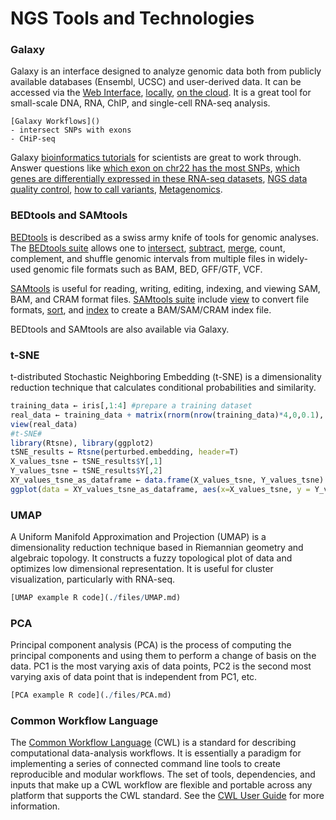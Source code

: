 # NGS Tools and Technologies

### Galaxy
Galaxy is an interface designed to analyze genomic data both from publicly available databases (Ensembl, UCSC) and user-derived data. It can be accessed via the [Web Interface](https://usegalaxy.org/), [locally](https://galaxyproject.org/admin/get-galaxy/), [on the cloud](https://galaxyproject.org/cloudman/). It is a great tool for small-scale DNA, RNA, ChIP, and single-cell RNA-seq analysis.

```
[Galaxy Workflows]()
- intersect SNPs with exons
- CHiP-seq
```

Galaxy [bioinformatics tutorials](https://training.galaxyproject.org/training-material/) for scientists are great to work through. Answer questions like [which exon on chr22 has the most SNPs](https://galaxyproject.org/tutorials/g101/), [which genes are differentially expressed in these RNA-seq datasets](https://usegalaxy.org/u/jeremy/p/galaxy-rna-seq-analysis-exercise), [NGS data quality control](https://www.youtube.com/watch?v=NH18hN9PdC8&ab_channel=UofMMSI), [how to call variants](https://training.galaxyproject.org/training-material/topics/variant-analysis/tutorials/dip/tutorial.html), [Metagenomics](https://galaxyproject.github.io/training-material/topics/metagenomics/).


### BEDtools and SAMtools
[BEDtools](https://bedtools.readthedocs.io/en/latest/) is described as a swiss army knife of tools for genomic analyses. The [BEDtools suite](https://bedtools.readthedocs.io/en/latest/content/bedtools-suite.html) allows one to [intersect](https://bedtools.readthedocs.io/en/latest/content/tools/intersect.html), [subtract](https://bedtools.readthedocs.io/en/latest/content/tools/subtract.html), [merge](https://bedtools.readthedocs.io/en/latest/content/tools/merge.html), count, complement, and shuffle genomic intervals from multiple files in widely-used genomic file formats such as BAM, BED, GFF/GTF, VCF. 

[SAMtools](http://www.htslib.org/) is useful for reading, writing, editing, indexing, and viewing SAM, BAM, and CRAM format files. [SAMtools suite](http://www.htslib.org/doc/samtools.html) include [view](http://www.htslib.org/doc/samtools-view.html) to convert file formats, [sort](http://www.htslib.org/doc/samtools-sort.html), and [index](http://www.htslib.org/doc/samtools-index.html) to create a BAM/SAM/CRAM index file.

BEDtools and SAMtools are also available via Galaxy.

### t-SNE
t-distributed Stochastic Neighboring Embedding (t-SNE) is a dimensionality reduction technique that calculates conditional probabilities and similarity. 
```R
training_data ← iris[,1:4] #prepare a training dataset
real_data ← training_data + matrix(rnorm(nrow(training_data)*4,0,0.1), ncol=4) #real data (training dataset with some fluctuations)
view(real_data)
#t-SNE#
library(Rtsne), library(ggplot2)
tSNE_results ← Rtsne(perturbed.embedding, header=T)
X_values_tsne ← tSNE_results$Y[,1]
Y_values_tsne ← tSNE_results$Y[,2]
XY_values_tsne_as_dataframe ← data.frame(X_values_tsne, Y_values_tsne)
ggplot(data = XY_values_tsne_as_dataframe, aes(x=X_values_tsne, y = Y_values_tsne)) + geom_point() 
```
### UMAP
A Uniform Manifold Approximation and Projection (UMAP) is a dimensionality reduction technique based in Riemannian geometry and algebraic topology. It constructs a fuzzy topological plot of data and optimizes low dimensional representation. It is useful for cluster visualization, particularly with RNA-seq. 
```R
[UMAP example R code](./files/UMAP.md)
```
### PCA
Principal component analysis (PCA) is the process of computing the principal components and using them to perform a change of basis on the data. PC1 is the most varying axis of data points, PC2 is the second most varying axis of data point that is independent from PC1, etc. 
```R
[PCA example R code](./files/PCA.md)
```
### Common Workflow Language
The [Common Workflow Language](https://www.commonwl.org/v1.2/index.html) (CWL) is a standard for describing computational data-analysis workflows. It is essentially a paradigm for implementing a series of connected command line tools to create reproducible and modular workflows. The set of tools, dependencies, and inputs that make up a CWL workflow are flexible and portable across any platform that supports the CWL standard. See the [CWL User Guide](https://www.commonwl.org/user_guide/) for more information. 

